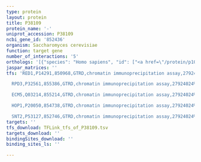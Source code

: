 ```yaml
---
type: protein
layout: protein
title: P38109
protein_name: '-'
uniprot_accession: P38109
ncbi_gene_id: '852436'
organism: Saccharomyces cerevisiae
function: target gene
number_of_interactions: '5'
orthologs: '[{"species": "Homo sapiens", "id": ["<a href=\"/protein/p10619\">P10619</a>"]}, {"species": "Danio rerio", "id": ["Q7ZU43", "F1QYP6"]}, {"species": "Mus musculus", "id": ["G3X8T3"]}, {"species": "Rattus norvegicus", "id": ["<a href=\"/protein/q920a6\">Q920A6</a>", "Q4QR71"]}, {"species": "Drosophila melanogaster", "id": ["<a href=\"/protein/q8ip31\">Q8IP31</a>", "<a href=\"/protein/q9w0n8\">Q9W0N8</a>", "<a href=\"/protein/q8iri8\">Q8IRI8</a>", "<a href=\"/protein/q9vdt5\">Q9VDT5</a>"]}, {"species": "Caenorhabditis elegans", "id": ["<a href=\"/protein/p52717\">P52717</a>", "<a href=\"/protein/p52716\">P52716</a>", "<a href=\"/protein/p52715\">P52715</a>"]}]'
jaspar_matrices: ''
tfs: 'RED1,P14291,850968,GTRD,chromatin immunoprecipitation assay,27924024%5Buid%5D,No

  RPD3,P32561,855386,GTRD,chromatin immunoprecipitation assay,27924024%5Buid%5D,No

  ECM5,Q03214,855214,GTRD,chromatin immunoprecipitation assay,27924024%5Buid%5D,No

  HOP1,P20050,854738,GTRD,chromatin immunoprecipitation assay,27924024%5Buid%5D,No

  SNT2,P53127,852746,GTRD,chromatin immunoprecipitation assay,27924024%5Buid%5D,No'
targets: ''
tfs_download: TFLink_tfs_of_P38109.tsv
targets_download: ''
bindingSites_download: ''
binding_sites_ls: ''

---
```

